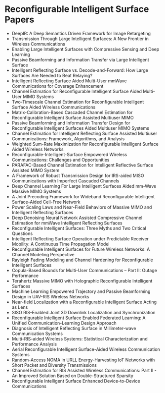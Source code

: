# Reconfigurable Intelligent Surface Papers

<ul>

                             

 <li><a target="_blank" href="https://github.com/manjunath5496/Reconfigurable-Intelligent-Surface-Papers/blob/master/ir(1).pdf" style="text-decoration:none;">DeepIR: A Deep Semantics Driven Framework for Image Retargeting</a></li>

 <li><a target="_blank" href="https://github.com/manjunath5496/Reconfigurable-Intelligent-Surface-Papers/blob/master/ir(2).pdf" style="text-decoration:none;">Transmission Through Large Intelligent Surfaces: A New Frontier in Wireless Communications</a></li>

<li><a target="_blank" href="https://github.com/manjunath5496/Reconfigurable-Intelligent-Surface-Papers/blob/master/ir(3).pdf" style="text-decoration:none;">Enabling Large Intelligent Surfaces with Compressive Sensing and Deep Learning</a></li>
 <li><a target="_blank" href="https://github.com/manjunath5496/Reconfigurable-Intelligent-Surface-Papers/blob/master/ir(4).pdf" style="text-decoration:none;">Passive Beamforming and Information Transfer via Large Intelligent Surface</a></li>                              
<li><a target="_blank" href="https://github.com/manjunath5496/Reconfigurable-Intelligent-Surface-Papers/blob/master/ir(5).pdf" style="text-decoration:none;">Intelligent Reflecting Surface vs. Decode-and-Forward: How Large Surfaces Are Needed to Beat Relaying?</a></li>
<li><a target="_blank" href="https://github.com/manjunath5496/Reconfigurable-Intelligent-Surface-Papers/blob/master/ir(6).pdf" style="text-decoration:none;">Intelligent Reflecting Surface Aided Multi-User mmWave Communications for Coverage Enhancement</a></li>
 <li><a target="_blank" href="https://github.com/manjunath5496/Reconfigurable-Intelligent-Surface-Papers/blob/master/ir(7).pdf" style="text-decoration:none;">Channel Estimation for Reconfigurable Intelligent Surface Aided Multi-User MIMO Systems</a></li>

 <li><a target="_blank" href="https://github.com/manjunath5496/Reconfigurable-Intelligent-Surface-Papers/blob/master/ir(8).pdf" style="text-decoration:none;">Two-Timescale Channel Estimation for Reconfigurable Intelligent Surface Aided Wireless Communications </a></li>
   <li><a target="_blank" href="https://github.com/manjunath5496/Reconfigurable-Intelligent-Surface-Papers/blob/master/ir(9).pdf" style="text-decoration:none;">Matrix-Calibration-Based Cascaded Channel Estimation for Reconfigurable Intelligent Surface Assisted Multiuser MIMO</a></li>
  
   
 <li><a target="_blank" href="https://github.com/manjunath5496/Reconfigurable-Intelligent-Surface-Papers/blob/master/ir(10).pdf" style="text-decoration:none;">Passive Beamforming and Information Transfer Design for Reconfigurable Intelligent Surfaces Aided Multiuser MIMO Systems </a></li>                              
<li><a target="_blank" href="https://github.com/manjunath5496/Reconfigurable-Intelligent-Surface-Papers/blob/master/ir(11).pdf" style="text-decoration:none;">Channel Estimation for Intelligent Reflecting Surface Assisted Multiuser Communications: Framework, Algorithms, and Analysis</a></li>
<li><a target="_blank" href="https://github.com/manjunath5496/Reconfigurable-Intelligent-Surface-Papers/blob/master/ir(12).pdf" style="text-decoration:none;">Weighted Sum-Rate Maximization for Reconfigurable Intelligent Surface Aided Wireless Networks</a></li>
<li><a target="_blank" href="https://github.com/manjunath5496/Reconfigurable-Intelligent-Surface-Papers/blob/master/ir(13).pdf" style="text-decoration:none;">Reconfigurable-Intelligent-Surface Empowered Wireless Communications: Challenges and Opportunities</a></li>

<li><a target="_blank" href="https://github.com/manjunath5496/Reconfigurable-Intelligent-Surface-Papers/blob/master/ir(14).pdf" style="text-decoration:none;">PARAFAC-Based Channel Estimation for Intelligent Reflective Surface Assisted MIMO System</a></li>
                              
<li><a target="_blank" href="https://github.com/manjunath5496/Reconfigurable-Intelligent-Surface-Papers/blob/master/ir(15).pdf" style="text-decoration:none;">A Framework of Robust Transmission Design for IRS-aided MISO Communications with Imperfect Cascaded Channels</a></li>

<li><a target="_blank" href="https://github.com/manjunath5496/Reconfigurable-Intelligent-Surface-Papers/blob/master/ir(16).pdf" style="text-decoration:none;">Deep Channel Learning For Large Intelligent Surfaces Aided mm-Wave Massive MIMO Systems</a></li>

  <li><a target="_blank" href="https://github.com/manjunath5496/Reconfigurable-Intelligent-Surface-Papers/blob/master/ir(17).pdf" style="text-decoration:none;">A Joint Precoding Framework for Wideband Reconfigurable Intelligent Surface-Aided Cell-Free Network</a></li>   
  
<li><a target="_blank" href="https://github.com/manjunath5496/Reconfigurable-Intelligent-Surface-Papers/blob/master/ir(18).pdf" style="text-decoration:none;">Power Scaling Laws and Near-Field Behaviors of Massive MIMO and Intelligent Reflecting Surfaces</a></li> 

  
<li><a target="_blank" href="https://github.com/manjunath5496/Reconfigurable-Intelligent-Surface-Papers/blob/master/ir(19).pdf" style="text-decoration:none;">Deep Denoising Neural Network Assisted Compressive Channel Estimation for mmWave Intelligent Reflecting Surfaces</a></li> 

<li><a target="_blank" href="https://github.com/manjunath5496/Reconfigurable-Intelligent-Surface-Papers/blob/master/ir(20).pdf" style="text-decoration:none;">Reconfigurable Intelligent Surfaces: Three Myths and Two Critical Questions</a></li>

<li><a target="_blank" href="https://github.com/manjunath5496/Reconfigurable-Intelligent-Surface-Papers/blob/master/ir(21).pdf" style="text-decoration:none;">Intelligent Reflecting Surface Operation under Predictable Receiver Mobility: A Continuous Time Propagation Model</a></li>
<li><a target="_blank" href="https://github.com/manjunath5496/Reconfigurable-Intelligent-Surface-Papers/blob/master/ir(22).pdf" style="text-decoration:none;">Reconfigurable Intelligent Surfaces for Future Wireless Networks: A Channel Modeling Perspective</a></li> 
 <li><a target="_blank" href="https://github.com/manjunath5496/Reconfigurable-Intelligent-Surface-Papers/blob/master/ir(23).pdf" style="text-decoration:none;">Rayleigh Fading Modeling and Channel Hardening for Reconfigurable Intelligent Surfaces</a></li> 
 

   <li><a target="_blank" href="https://github.com/manjunath5496/Reconfigurable-Intelligent-Surface-Papers/blob/master/ir(24).pdf" style="text-decoration:none;">Copula-Based Bounds for Multi-User Communications – Part II: Outage Performance</a></li>
 
   <li><a target="_blank" href="https://github.com/manjunath5496/Reconfigurable-Intelligent-Surface-Papers/blob/master/ir(25).pdf" style="text-decoration:none;">Terahertz Massive MIMO with Holographic Reconfigurable Intelligent Surfaces</a></li>                              
 <li><a target="_blank" href="https://github.com/manjunath5496/Reconfigurable-Intelligent-Surface-Papers/blob/master/ir(26).pdf" style="text-decoration:none;">Machine Learning Empowered Trajectory and Passive Beamforming Design in UAV-RIS Wireless Networks</a></li>
 <li><a target="_blank" href="https://github.com/manjunath5496/Reconfigurable-Intelligent-Surface-Papers/blob/master/ir(27).pdf" style="text-decoration:none;">Near-field Localization with a Reconfigurable Intelligent Surface Acting as Lens</a></li>
   
 
   <li><a target="_blank" href="https://github.com/manjunath5496/Reconfigurable-Intelligent-Surface-Papers/blob/master/ir(28).pdf" style="text-decoration:none;">SISO RIS-Enabled Joint 3D Downlink Localization and Synchronization</a></li>
 
   <li><a target="_blank" href="https://github.com/manjunath5496/Reconfigurable-Intelligent-Surface-Papers/blob/master/ir(29).pdf" style="text-decoration:none;">Reconfigurable Intelligent Surface Enabled Federated Learning: A Unified Communication-Learning Design Approach </a></li>                              

  <li><a target="_blank" href="https://github.com/manjunath5496/Reconfigurable-Intelligent-Surface-Papers/blob/master/ir(30).pdf" style="text-decoration:none;">Diagnosis of Intelligent Reflecting Surface in Millimeter-wave Communication Systems</a></li>
 
   <li><a target="_blank" href="https://github.com/manjunath5496/Reconfigurable-Intelligent-Surface-Papers/blob/master/ir(31).pdf" style="text-decoration:none;">Multi-RIS-aided Wireless Systems: Statistical Characterization and Performance Analysis</a></li> 
    <li><a target="_blank" href="https://github.com/manjunath5496/Reconfigurable-Intelligent-Surface-Papers/blob/master/ir(32).pdf" style="text-decoration:none;">Aerial Reconfigurable Intelligent Surface-Aided Wireless Communication Systems</a></li> 

   <li><a target="_blank" href="https://github.com/manjunath5496/Reconfigurable-Intelligent-Surface-Papers/blob/master/ir(33).pdf" style="text-decoration:none;">Random-Access NOMA in URLL Energy-Harvesting IoT Networks with Short Packet and Diversity Transmissions</a></li>                              

  <li><a target="_blank" href="https://github.com/manjunath5496/Reconfigurable-Intelligent-Surface-Papers/blob/master/ir(34).pdf" style="text-decoration:none;">Channel Estimation for RIS Assisted Wireless Communications: Part II - An Improved Solution Based on Double-Structured Sparsity</a></li> 
 
  <li><a target="_blank" href="https://github.com/manjunath5496/Reconfigurable-Intelligent-Surface-Papers/blob/master/ir(35).pdf" style="text-decoration:none;">Reconfigurable Intelligent Surface Enhanced Device-to-Device Communications</a></li> 

  </ul>
